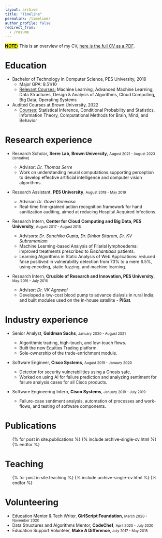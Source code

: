 ```yaml
---
layout: archive
title: "Timeline" 
permalink: /timeline/
author_profile: false
redirect_from:
  - /resume
---
```


<strong><u><mark style="background-color: yellow;">NOTE:</mark></u></strong> This is an  overview of my CV, <a href="https://www.akashnagaraj.me/files/Akash_Resume.pdf" target="_blank">here is the full CV as a PDF</a>.

Education
======
* Bachelor of Technology in Computer Science, PES University, 2019
  * Major GPA: 9.51/10
  * <u>Relevant Courses:</u> Machine Learning, Advanced Machine Learning, Data Structures, Design & Analysis of Algorithms, Cloud Computing, Big Data, Operating Systems
* Audited Courses at Brown University, 2022
    * <u>Courses:</u> Statistical Inference, Conditional Probability and Statistics, Information Theory, Computational Methods for Brain, Mind, and Behavior

Research experience
======
* Research Scholar, <strong>Serre Lab, Brown University</strong>, <small>August 2021 - August 2023 (tentative)</small>
  * Advisor: <em>Dr. Thomas Serre</em>
  * Work on understanding neural computations supporting perception to develop effective artificial intelligence and computer vision algorithms.

* Research Assistant, <strong>PES University</strong>, <small>August 2018 - May 2019</small>
  * Advisor: <em>Dr. Gowri Srinivasa</em>
  * Real-time fine-grained action recognition framework for hand sanitization auditing, aimed at reducing Hospital Acquired Infections.

* Research Intern, <strong>Center for Cloud Computing and Big Data, PES University</strong>, <small>August 2017 - August 2018</small>
  * Advisors: <em>Dr. Sanchika Gupta, Dr. Dinkar Sitaram, Dr. KV Subramaniam</em>
  * Machine Learning-based Analysis of Filarial lymphoedema: improved treatments prescribed to <em>Elephantiasis</em> patients.
  * Learning Algorithms in Static Analysis of Web Applications: reduced false positived in vulnerability detection from 73% to a mere 6.5%, using encoding, static fuzzing, and machine learning.

* Research Intern, <strong>Crucible of Research and Innovation, PES University</strong>, <small>May 2016 - July 2016</small>
  * Advisor: <em>Dr. VK Agrawal </em>
  * Developed a low-cost blood pump to advance dialysis in rural India, and built modules used on the in-house satellite - <strong>PiSat</strong>.
  
Industry experience
======
* Senior Analyst, <strong>Goldman Sachs</strong>, <small>January 2020 - August 2021</small>
  * Algorithmic trading, high-touch, and low-touch flows.
  * Built the new Equities Trading platform.
  * Sole-ownership of the trade-enrichment module.

* Software Engineer, <strong>Cisco Systems</strong>, <small>August 2019 - January 2020</small>
  * Detector for security vulnerabilities using a Gnosis safe.
  * Worked on using AI for failure prediction and analyzing sentiment for failure analysis cases for all Cisco products.

* Software Engineering Intern, <strong>Cisco Systems</strong>, <small>January 2019 - July 2019</small>
  * Failure-case sentiment analysis, automation of processes and work-flows, and testing of software components.

Publications
======
  <ul>{% for post in site.publications %}
    {% include archive-single-cv.html %}
  {% endfor %}</ul>
  
<!-- Talks
======
  <ul>{% for post in site.talks %}
    {% include archive-single-talk-cv.html %}
  {% endfor %}</ul> -->
  
Teaching
======
  <ul>{% for post in site.teaching %}
    {% include archive-single-cv.html %}
  {% endfor %}</ul>
  
Volunteering
======
* Education Mentor & Tech Writer, <strong>GirlScript Foundation</strong>, <small>March 2020 - November 2020</small>
* Data Structures and Algorithms Mentor, <strong>CodeChef</strong>, <small>April 2020 - July 2020</small>
* Education Support Volunteer, <strong>Make A Difference</strong>, <small>July 2017 - May 2018</small>

